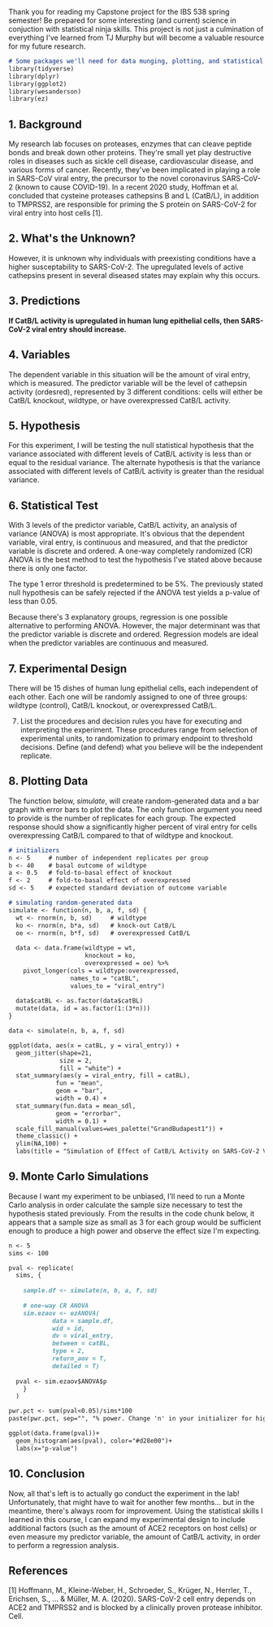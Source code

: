 Thank you for reading my Capstone project for the IBS 538 spring semester! Be prepared for some interesting (and current) science in conjuction with statistical ninja skills. This project is not just a culmination of everything I've learned from TJ Murphy but will become a valuable resource for my future research.

```markdown
# Some packages we'll need for data munging, plotting, and statistical tests
library(tidyverse)
library(dplyr)
library(ggplot2)
library(wesanderson)
library(ez)
```
## 1. Background

My research lab focuses on proteases, enzymes that can cleave peptide bonds and break down other proteins. They're small yet play destructive roles in diseases such as sickle cell disease, cardiovascular disease, and various forms of cancer. Recently, they've been implicated in playing a role in SARS-CoV viral entry, the precursor to the novel coronavirus SARS-CoV-2 (known to cause COVID-19). In a recent 2020 study, Hoffman et al. concluded that cysteine proteases cathepsins B and L (CatB/L), in addition to TMPRSS2, are responsible for priming the S protein on SARS-CoV-2 for viral entry into host cells [1]. 

## 2. What's the Unknown?
However, it is unknown why individuals with preexisting conditions have a higher susceptability to SARS-CoV-2. The upregulated levels of active cathepsins present in several diseased states may explain why this occurs.

## 3. Predictions
**If CatB/L activity is upregulated in human lung epithelial cells, then SARS-CoV-2 viral entry should increase.**

## 4. Variables
The dependent variable in this situation will be the amount of viral entry, which is measured. The predictor variable will be the level of cathepsin activity (ordesred), represented by 3 different  conditions: cells will either be CatB/L knockout, wildtype, or have overexpressed CatB/L activity.

## 5. Hypothesis
For this experiment, I will be testing the null statistical hypothesis that the variance associated with different levels of CatB/L activity is less than or equal to the residual variance. The alternate hypothesis is that the variance associated with different levels of CatB/L activity is greater than the residual variance.

## 6. Statistical Test
With 3 levels of the predictor variable, CatB/L activity, an analysis of variance (ANOVA) is most appropriate. It's obvious that the dependent variable, viral entry, is continuous and measured, and that the predictor variable is discrete and ordered. A one-way completely randomized (CR) ANOVA is the best method to test the hypothesis I've stated above because there is only one factor.

The type 1 error threshold is predetermined to be 5%. The previously stated null hypothesis can be safely rejected if the ANOVA test yields a p-value of less than 0.05.

Because there's 3 explanatory groups, regression is one possible alternative to performing ANOVA. However, the major determinant was that the predictor variable is discrete and ordered. Regression models are ideal when the predictor variables are continuous and measured.

## 7. Experimental Design
There will be 15 dishes of human lung epithelial cells, each independent of each other. Each one will be randomly assigned to one of three groups: wildtype (control), CatB/L knockout, or overexpressed CatB/L. 

7) List the procedures and decision rules you have for executing and interpreting the experiment. These procedures range from selection of experimental units, to randomization to primary endpoint to threshold decisions. Define (and defend) what you believe will be the independent replicate.

## 8. Plotting Data
The function below, *simulate*, will create random-generated data and a bar graph with error bars to plot the data. The only function argument you need to provide is the number of replicates for each group. The expected response should show a significantly higher percent of viral entry for cells overexpressing CatB/L compared to that of wildtype and knockout.

```markdown
# initializers
n <- 5     # number of independent replicates per group
b <- 40    # basal outcome of wildtype
a <- 0.5   # fold-to-basal effect of knockout
f <- 2     # fold-to-basal effect of overexpressed
sd <- 5    # expected standard deviation of outcome variable

# simulating random-generated data
simulate <- function(n, b, a, f, sd) {
  wt <- rnorm(n, b, sd)     # wildtype
  ko <- rnorm(n, b*a, sd)   # knock-out CatB/L
  oe <- rnorm(n, b*f, sd)   # overexpressed CatB/L
  
  data <- data.frame(wildtype = wt,
                     knockout = ko,
                     overexpressed = oe) %>%
    pivot_longer(cols = wildtype:overexpressed,
                 names_to = "catBL",
                 values_to = "viral_entry")
  
  data$catBL <- as.factor(data$catBL)
  mutate(data, id = as.factor(1:(3*n)))
}

data <- simulate(n, b, a, f, sd)

ggplot(data, aes(x = catBL, y = viral_entry)) +
  geom_jitter(shape=21,
              size = 2,
              fill = "white") +
  stat_summary(aes(y = viral_entry, fill = catBL),
             fun = "mean",
             geom = "bar",
             width = 0.4) +
  stat_summary(fun.data = mean_sdl,
             geom = "errorbar",
             width = 0.1) +
  scale_fill_manual(values=wes_palette("GrandBudapest1")) +
  theme_classic() +
  ylim(NA,100) +
  labs(title = "Simulation of Effect of CatB/L Activity on SARS-CoV-2 Viral Entry", x = "CatB/L Activity", y = "Viral Entry (%)")
```

## 9. Monte Carlo Simulations
Because I want my experiment to be unbiased, I'll need to run a Monte Carlo analysis in order calculate the sample size necessary to test the hypothesis stated previously. From the results in the code chunk below, it appears that a sample size as small as 3 for each group would be sufficient enough to produce a high power and observe the effect size I'm expecting. 

```markdown
n <- 5
sims <- 100

pval <- replicate(
  sims, {
 
    sample.df <- simulate(n, b, a, f, sd)
    
    # one-way CR ANOVA
    sim.ezaov <- ezANOVA(
            data = sample.df, 
            wid = id, 
            dv = viral_entry, 
            between = catBL,
            type = 2, 
            return_aov = T, 
            detailed = T)
  
  pval <- sim.ezaov$ANOVA$p
    }
  )

pwr.pct <- sum(pval<0.05)/sims*100
paste(pwr.pct, sep="", "% power. Change 'n' in your initializer for higher or lower power.")

ggplot(data.frame(pval))+
  geom_histogram(aes(pval), color="#d28e00")+
  labs(x="p-value")
```
## 10. Conclusion
Now, all that's left is to actually go conduct the experiment in the lab! Unfortunately, that might have to wait for another few months... but in the meantime, there's always room for improvement. Using the statistical skills I learned in this course, I can expand my experimental design to include additional factors (such as the amount of ACE2 receptors on host cells) or even measure my predictor variable, the amount of CatB/L activity, in order to perform a regression analysis.


## References
[1] Hoffmann, M., Kleine-Weber, H., Schroeder, S., Krüger, N., Herrler, T., Erichsen, S., ... & Müller, M. A. (2020). SARS-CoV-2 cell entry depends on ACE2 and TMPRSS2 and is blocked by a clinically proven protease inhibitor. Cell.
